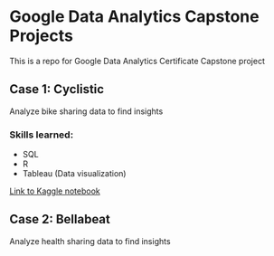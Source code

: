 # Google Data Analytics Capstone Projects
This is a repo for Google Data Analytics Certificate Capstone project

## Case 1: Cyclistic
Analyze bike sharing data to find insights
### Skills learned:
* SQL
* R
* Tableau (Data visualization)


[Link to Kaggle notebook](https://www.kaggle.com/code/jjean95/google-data-analytic-capstone-cyclistic)



## Case 2: Bellabeat
Analyze health sharing data to find insights
